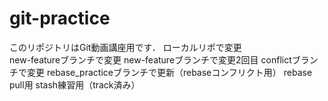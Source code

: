 # git-practice
このリポジトリはGit動画講座用です．
ローカルリポで変更  
new-featureブランチで変更
new-featureブランチで変更2回目
conflictブランチで変更
rebase_practiceブランチで更新（rebaseコンフリクト用）
rebase　pull用
stash練習用（track済み）
